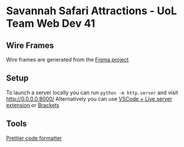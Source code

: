 # Savannah Safari Attractions - UoL Team Web Dev 41

## Wire Frames

Wire frames are generated from the [Figma project](https://www.figma.com/file/f2LmS8KIe14KdX0F67wrLVPv/themepark?node-id=0%3A1)

## Setup

To launch a server locally you can run `python -m http.server` and visit http://0.0.0.0:8000/
Alternatively you can use [VSCode + Live server extension](https://github.com/ritwickdey/vscode-live-server) or [Brackets](http://brackets.io/)

## Tools

[Prettier code formatter](https://prettier.io/)
